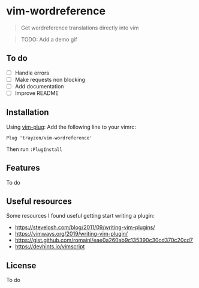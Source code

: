 # vim-wordreference
> Get wordreference translations directly into vim

> TODO: Add a demo gif

## To do
- [ ] Handle errors
- [ ] Make requests non blocking
- [ ] Add documentation
- [ ] Improve README

## Installation
Using [vim-plug][1]:
Add the following line to your vimrc:
```
Plug 'trayzen/vim-wordreference'
```
Then run `:PlugInstall`

[1]: https://github.com/junegunn/vim-plug

## Features
To do

## Useful resources
Some resources I found useful getting start writing a plugin:
- https://stevelosh.com/blog/2011/09/writing-vim-plugins/
- https://vimways.org/2019/writing-vim-plugin/
- https://gist.github.com/romainl/eae0a260ab9c135390c30cd370c20cd7
- https://devhints.io/vimscript

## License
To do
